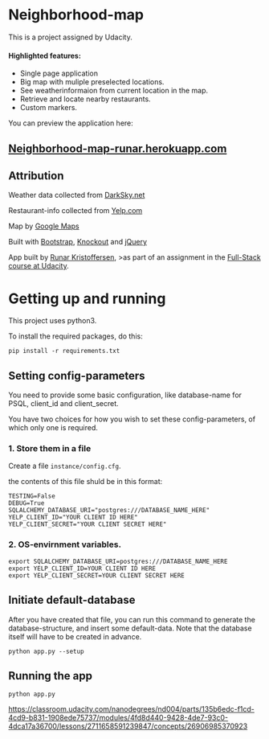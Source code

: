 # Neighborhood-map

This is a project assigned by Udacity.

#### Highlighted features:
- Single page application
- Big map with muliple preselected locations.
- See weatherinformaion from current location in the map.
- Retrieve and locate nearby restaurants.
- Custom markers.

You can preview the application here:

<h2 style="color: #1d2a61">
<a href="https://neighborhood-map-runar.herokuapp.com/">Neighborhood-map-runar.herokuapp.com</a>

</h2>

## Attribution
Weather data collected from <a href="http://www.darksky.net">DarkSky.net</a>

Restaurant-info collected from <a href="http://www.yelp.com">Yelp.com</a>

Map by <a href="http://maps.google.com">Google Maps</a>

Built with <a href="http://getbootstrap.com">Bootstrap</a>, <a href="http://knockoutjs.com">Knockout</a> and <a href="http://jquery.com">jQuery</a>
</p>
<p>App built by <a href="http://runarkristoffersen.com/">Runar Kristoffersen</a>, >as part of an assignment in the <a href="https://www.udacity.com/course/full-stack-web-developer-nanodegree--nd004">Full-Stack course at Udacity</a>.</p>

# Getting up and running

This project uses python3.

To install the required packages, do this:
```
pip install -r requirements.txt
```
## Setting config-parameters

You need to provide some basic configuration, like database-name for PSQL, client_id and client_secret.

You have two choices for how you wish to set these config-parameters, of which only one is required.

### 1. Store them in a file
Create a file `instance/config.cfg`.

the contents of this file shuld be in this format:
```
TESTING=False
DEBUG=True
SQLALCHEMY_DATABASE_URI="postgres:///DATABASE_NAME_HERE"
YELP_CLIENT_ID="YOUR CLIENT ID HERE"
YELP_CLIENT_SECRET="YOUR CLIENT SECRET HERE"
```

### 2. OS-envirnment variables.
```
export SQLALCHEMY_DATABASE_URI=postgres:///DATABASE_NAME_HERE
export YELP_CLIENT_ID=YOUR CLIENT ID HERE
export YELP_CLIENT_SECRET=YOUR CLIENT SECRET HERE
```

## Initiate default-database

After you have created that file, you can run this command to generate the  database-structure, and insert some default-data. Note that the database itself will have to be created in advance.
```
python app.py --setup
```

## Running the app
```
python app.py
```



https://classroom.udacity.com/nanodegrees/nd004/parts/135b6edc-f1cd-4cd9-b831-1908ede75737/modules/4fd8d440-9428-4de7-93c0-4dca17a36700/lessons/2711658591239847/concepts/26906985370923
